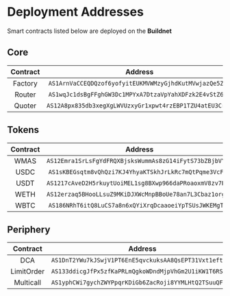 # Deployment Addresses

Smart contracts listed below are deployed on the **Buildnet**

## Core

| Contract |                   Address                    |
| :------: | :------------------------------------------: |
| Factory  | `AS1ArnVaCCEQDQzof6yofyitEUKMVWMzyGjhdKutMVwjazQe5Zvq` |
|  Router  | `AS1wqJc1dsBgFFghGW3Dc1MPYxA7DtzaVpYahXDFzk2E4vStZ6Bu` |
|  Quoter  | `AS12A8px835db3xegXgLWVUzxyGr1xpwt4rzEBP1TZU4atEU3Cr8a` |

## Tokens

| Contract |                   Address                    |
| :------: | :------------------------------------------: |
|   WMAS   | `AS12Emra1SrLsFgYdFRQXBjsksWummAs8zG14iFytS73bZBjbVY5v` |
|   USDC   | `AS1sKBEGsqtm8vQhQzi7KJ4YhyaKTSkhJrLkRc7mQtPqme3VcFHm` |
|   USDT   | `AS1217cAveD2H5rkuytUoiMEL1sg8BXwp966daPRoaoxmV8zv7Bdv` |
|   WETH   | `AS12erzaq5BHooLLsuZ9MKiDJXWcMnpBBoUe78an7L3Cbaz1orgAv` |
|   WBTC   | `AS186NRhT6itQ8LuCS7a8n6xQYiXrqDcaaoeiYpTSUsJWKEMgTEw` |

## Periphery

| Contract |                   Address                    |
| :------: | :------------------------------------------: |
|   DCA    | `AS1DnT2YWu7kJSwjV1PT6EnE5qvckuksAA8QsEPT31Vxt1eft7BT` |
|   LimitOrder    | `AS133ddicgJfPx5zfKaPRLmQgkoWDndMjpVhGm2U1iKW1T6RSZxE` |
|   Multicall    | `AS1yphCWi7gychZWYPpqrKDiGb6ZacRoji8YYMLHtQ2TSuuQFqLC` |
